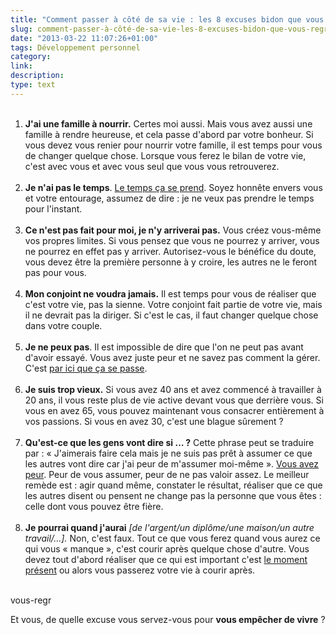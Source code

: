 ```yaml
---
title: "Comment passer à côté de sa vie : les 8 excuses bidon que vous regretterez"
slug: comment-passer-à-côté-de-sa-vie-les-8-excuses-bidon-que-vous-regretterez
date: "2013-03-22 11:07:26+01:00"
tags: Développement personnel
category: 
link: 
description: 
type: text
---
```


<p><ol><br /><li><strong>J'ai une famille à nourrir.</strong> Certes moi aussi. Mais vous avez aussi une famille à rendre heureuse, et cela passe d'abord par votre bonheur. Si vous devez vous renier pour nourrir votre famille, il est temps pour vous de changer quelque chose. Lorsque vous ferez le bilan de votre vie, c'est avec vous et avec vous seul que vous vous retrouverez.</li><br /><!-- TEASER_END --><li><strong>Je n'ai pas le temps</strong>. <a href="/blog/fr/jai-pas-le-temps-la-pire-excuse-qui-soit/">Le temps ça se prend</a>. Soyez honnête envers vous et votre entourage, assumez de dire : je ne veux pas prendre le temps pour l'instant.</li><br /><li><strong>Ce n'est pas fait pour moi, je n'y arriverai pas.</strong> Vous créez vous-même vos propres limites. Si vous pensez que vous ne pourrez y arriver, vous ne pourrez en effet pas y arriver. Autorisez-vous le bénéfice du doute, vous devez être la première personne à y croire, les autres ne le feront pas pour vous.</li><br /><li><strong>Mon conjoint ne voudra jamais.</strong> Il est temps pour vous de réaliser que c'est votre vie, pas la sienne. Votre conjoint fait partie de votre vie, mais il ne devrait pas la diriger. Si c'est le cas, il faut changer quelque chose dans votre couple.</li><br /><li><strong>Je ne peux pas</strong>. Il est impossible de dire que l'on ne peut pas avant d'avoir essayé. Vous avez juste peur et ne savez pas comment la gérer. C'est <a href="/blog/fr/le-courage-de-vivre-consciemment/">par ici que ça se passe</a>.</li><br /><li><strong>Je suis trop vieux.</strong> Si vous avez 40 ans et avez commencé à travailler à 20 ans, il vous reste plus de vie active devant vous que derrière vous. Si vous en avez 65, vous pouvez maintenant vous consacrer entièrement à vos passions. Si vous en avez 30, c'est une blague sûrement ?</li><br /><li><strong>Qu'est-ce que les gens vont dire si … ?</strong> Cette phrase peut se traduire par : « J'aimerais faire cela mais je ne suis pas prêt à assumer ce que les autres vont dire car j'ai peur de m'assumer moi-même ». <a href="/blog/fr/le-courage-de-vivre-consciemment/">Vous avez peur</a>. Peur de vous assumer, peur de ne pas valoir assez. Le meilleur remède est : agir quand même, constater le résultat, réaliser que ce que les autres disent ou pensent ne change pas la personne que vous êtes : celle dont vous pouvez être fière.</li><br /><li><strong>Je pourrai quand j'aurai</strong> <em>[de l'argent/un diplôme/une maison/un autre travail/…].</em> Non, c'est faux. Tout ce que vous ferez quand vous aurez ce qui vous « manque », c'est courir après quelque chose d'autre. Vous devez tout d'abord réaliser que ce qui est important c'est <a href="/blog/fr/le-pouvoir-du-moment-présent/">le moment présent</a> ou alors vous passerez votre vie à courir après.</li><br /></ol></p>vous-regr

<p><p>Et vous, de quelle excuse vous servez-vous pour <strong>vous empêcher de vivre</strong> ?</p></p>
